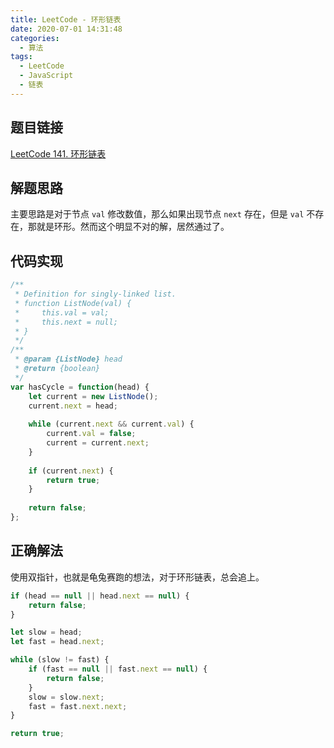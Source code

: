 ```yaml
---
title: LeetCode - 环形链表
date: 2020-07-01 14:31:48
categories:
  - 算法
tags:
  - LeetCode
  - JavaScript
  - 链表
---
```


## 题目链接

[LeetCode 141. 环形链表](https://leetcode.cn/problems/linked-list-cycle/)

## 解题思路

主要思路是对于节点 `val` 修改数值，那么如果出现节点 `next` 存在，但是 `val` 不存在，那就是环形。然而这个明显不对的解，居然通过了。

## 代码实现

```javascript
/**
 * Definition for singly-linked list.
 * function ListNode(val) {
 *     this.val = val;
 *     this.next = null;
 * }
 */
/**
 * @param {ListNode} head
 * @return {boolean}
 */
var hasCycle = function(head) {
    let current = new ListNode();
    current.next = head;
    
    while (current.next && current.val) {
        current.val = false;
        current = current.next;
    }
    
    if (current.next) {
        return true;
    }
    
    return false;
};
```

## 正确解法

使用双指针，也就是龟兔赛跑的想法，对于环形链表，总会追上。

```javascript
if (head == null || head.next == null) {
    return false;
}

let slow = head;
let fast = head.next;

while (slow != fast) {
    if (fast == null || fast.next == null) {
        return false;
    }
    slow = slow.next;
    fast = fast.next.next;
}

return true;
```
